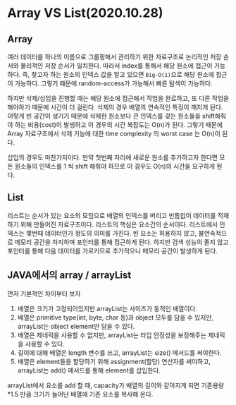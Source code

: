 # Array VS List(2020.10.28)

## Array
여러 데이터를 하나의 이름으로 그룹핑해서 관리하기 위한 자료구조로 논리적인 저장 순서와 물리적인 저장 순서가 일치한다. 따라서 index를 통해서 해당 원소에 접근이 가능하다. 즉, 찾고자 하는 원소의 인덱스 값을 알고 있으면 `Big-O(1)`으로 해당 원소에 접근이 가능하다. 그렇기 떄문에 random-access가 가능해서 빠른 탐색이 가능하다. 

하지만 삭제/삽입을 진행할 때는 해당 원소에 접근해서 작업을 완료하고, 또 다른 작업을 해야하기 때문에 시간이 더 걸린다. 삭제의 경우 배열의 연속적인 특징이 깨지게 된다. 이렇게 빈 공간이 생기기 때문에  삭제한 원소보다 큰 인덱스를 갖는 원소들을 shift해줘야 하는 비용(cost)이 발생하고 이 경우의 시간 복잡도는 O(n)가 된다. 그렇기 때문에 Array 자료구조에서 삭제 기능에 대한 time complexity 의 worst case 는 O(n)이 된다.

삽입의 경우도 마찬가지이다. 만약 첫번째 자리에 새로운 원소를 추가하고자 한다면 모든 원소들의 인덱스를 1 씩 shift 해줘야 하므로 이 경우도 O(n)의 시간을 요구하게 된다.

## List 
리스트는 순서가 있는 요소의 모임으로 배열의 인덱스를 버리고 빈틈없이 데이터를 적재하기 위해 만들어진 자료구조이다. 리스트의 핵심은 요소간의 순서이다. 리스트에서 인덱스는 몇번때 데이터인가 정도의 의미를 가진다. 빈 요소는 허용하지 않고, 불연속적으로 메모리 공간을 차지하며 포인터를 통해 접근하게 된다. 하지만 검색 성능의 졸지 않고 포인터를 통해 다음 데이터를 가르키므로 추가적으니 메모리 공간이 발생하게 된다. 

## JAVA에서의 array / arrayList
먼저 기본적인 차이부터 보자 

1. 배열은 크기가 고정되어있지만 arrayList는 사이즈가 동적인 배열이다.
2. 배열은 primitive type(int, byte, char 등)과 object 모두를 담을 수 있지만, arrayList는 object element만 담을 수 있다.
3. 배열은 제네릭을 사용할 수 없지만, arrayList는 타입 안정성을 보장해주는 제네릭을 사용할 수 있다.
4. 길이에 대해 배열은 length 변수를 쓰고, arrayList는 size() 메서드를 써야한다.
5. 배열은 element들을 할당하기 위해 assignment(할당) 연산자를 써야하고, arrayList는 add() 메서드를 통해 element를 삽입한다.

arrayList에서 요소를 add 할 때, capacity가 배열의 길이와 같아지게 되면 기존용량 *1.5 만큼 크기가 늘어난 배열에 기존 요소를 복사해 온다. 



